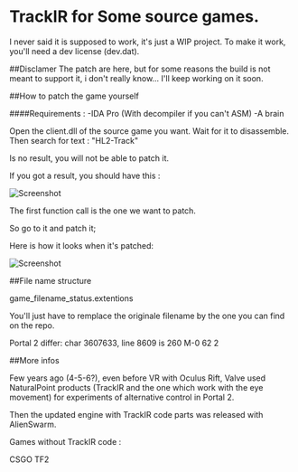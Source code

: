 TrackIR for Some source games.
===================



I never said it is supposed to work, it's just a WIP project.
To make it work, you'll need a dev license (dev.dat).


##Disclamer
The patch are here, but for some reasons the build is not meant to support it, i don't really know...
I'll keep working on it soon.


##How to patch the game yourself


####Requirements :
-IDA Pro (With decompiler if you can't ASM)
-A brain


Open the client.dll of the source game you want.
Wait for it to disassemble.
Then search for text : "HL2-Track"

Is no result, you will not be able to patch it.

If you got a result, you should have this :


![Screenshot](http://puu.sh/kdalb/a9ae25bee3.png)


The first function call is the one we want to patch.

So go to it and patch it;

Here is how it looks when it's patched:

![Screenshot](http://puu.sh/kdahd/c61894431b.png)








##File name structure


game_filename_status.extentions


You'll just have to remplace the originale filename by the one you can find on the repo.

Portal 2
differ: char 3607633, line 8609 is 260 M-0  62 2



##More infos

Few years ago (4-5-6?), even before VR with Oculus Rift, Valve used NaturalPoint products (TrackIR and the one which work with the eye movement) for experiments of alternative control in Portal 2.

Then the updated engine with TrackIR code parts was released with AlienSwarm.


Games without TrackIR code :

CSGO
TF2
